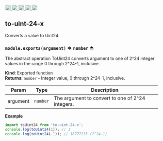 <a href="https://travis-ci.org/Xotic750/to-uint-24-x"
  title="Travis status">
<img
  src="https://travis-ci.org/Xotic750/to-uint-24-x.svg?branch=master"
  alt="Travis status" height="18">
</a>
<a href="https://david-dm.org/Xotic750/to-uint-24-x"
  title="Dependency status">
<img src="https://david-dm.org/Xotic750/to-uint-24-x/status.svg"
  alt="Dependency status" height="18"/>
</a>
<a
  href="https://david-dm.org/Xotic750/to-uint-24-x?type=dev"
  title="devDependency status">
<img src="https://david-dm.org/Xotic750/to-uint-24-x/dev-status.svg"
  alt="devDependency status" height="18"/>
</a>
<a href="https://badge.fury.io/js/to-uint-24-x"
  title="npm version">
<img src="https://badge.fury.io/js/to-uint-24-x.svg"
  alt="npm version" height="18">
</a>
<a href="https://www.jsdelivr.com/package/npm/to-uint-24-x"
  title="jsDelivr hits">
<img src="https://data.jsdelivr.com/v1/package/npm/to-uint-24-x/badge?style=rounded"
  alt="jsDelivr hits" height="18">
</a>

<a name="module_to-uint-24-x"></a>

## to-uint-24-x

Converts a value to Uint24.

<a name="exp_module_to-uint-24-x--module.exports"></a>

### `module.exports(argument)` ⇒ <code>number</code> ⏏

The abstract operation ToUint24 converts argument to one of 2^24 integer
values in the range 0 through 2^24-1, inclusive.

**Kind**: Exported function  
**Returns**: <code>number</code> - Integer value, 0 through 2^24-1, inclusive.

| Param    | Type                | Description                                      |
| -------- | ------------------- | ------------------------------------------------ |
| argument | <code>number</code> | The argument to convert to one of 2^24 integers. |

**Example**

```js
import toUint24 from 'to-uint-24-x';
console.log(toUint24(1)); // 1
console.log(toUint24(-1)); // 16777215 (2^24-1)
```
